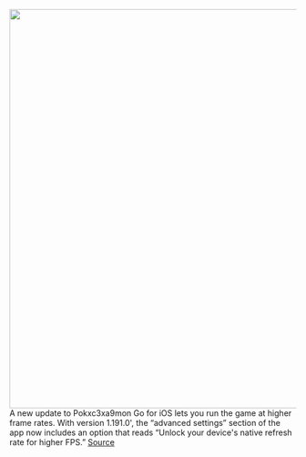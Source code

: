 <img src='https://cdn.vox-cdn.com/thumbor/IdvEJ2ES8ky44IbN70SjGMvi3oU=/0x0:2040x1360/1200x800/filters:focal(857x517:1183x843)/cdn.vox-cdn.com/uploads/chorus_image/image/70222796/jbareham_160711_1134_0119_02.0.0.jpg' width='700px' /><br/>
A new update to Pokxc3xa9mon Go for iOS lets you run the game at higher frame rates. With version 1.191.0', the “advanced settings” section of the app now includes an option that reads “Unlock your device's native refresh rate for higher FPS.”
<a href='https://www.theverge.com/2021/12/3/22815472/pokemon-go-frame-rate-ios-update-released'> Source <a/>